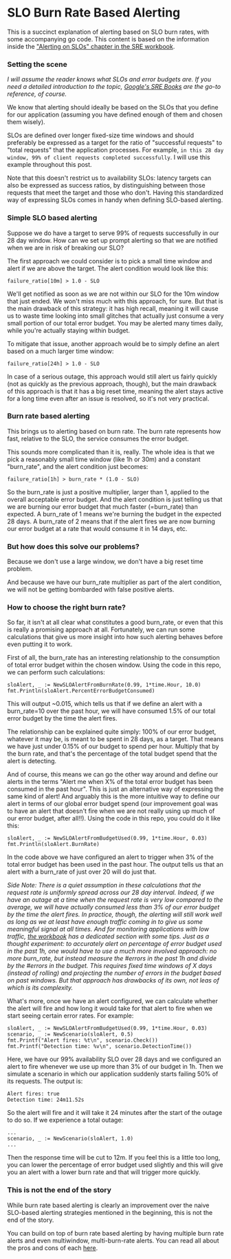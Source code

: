 # SLO Burn Rate Based Alerting

This is a succinct explanation of alerting based on SLO burn rates, with some accompanying go code. This content is based on the information inside the ["Alerting on SLOs" chapter in the SRE workbook](https://sre.google/workbook/alerting-on-slos/).

### Setting the scene

*I will assume the reader knows what SLOs and error budgets are. If you need a detailed introduction to the topic, [Google's SRE Books](https://sre.google/books/) are the go-to reference, of course.*

We know that alerting should ideally be based on the SLOs that you define for our application (assuming you have defined enough of them and chosen them wisely).

SLOs are defined over longer fixed-size time windows and should preferably be expressed as a target for the ratio of "successful requests" to "total requests" that the application processes.
For example, `in this 28 day window, 99% of client requests completed successfully`. I will use this example throughout this post.

Note that this doesn't restrict us to availability SLOs: latency targets can also be expressed as success ratios, by distinguishing between those requests that meet the target and those who don't. Having this standardized way of expressing SLOs comes in handy when defining SLO-based alerting.

### Simple SLO based alerting

Suppose we do have a target to serve 99% of requests successfully in our 28 day window. How can we set up prompt alerting so that we are notified when we are in risk of breaking our SLO?

The first approach we could consider is to pick a small time window and alert if we are above the target. The alert condition would look like this:
```
failure_ratio[10m] > 1.0 - SLO
```
We'll get notified as soon as we are not within our SLO for the 10m window that just ended. We won't miss much with this approach, for sure. But that is the main drawback of this strategy: it has high recall, meaning it will cause us to waste time looking into small glitches that actually just consume a very small portion of our total error budget. You may be alerted many times daily, while you're actually staying within budget.

To mitigate that issue, another approach would be to simply define an alert based on a much larger time window:
```
failure_ratio[24h] > 1.0 - SLO
```
In case of a serious outage, this approach would still alert us fairly quickly (not as quickly as the previous approach, though), but the main drawback of this approach is that it has a big reset time, meaning the alert stays active for a long time even after an issue is resolved, so it's not very practical.

### Burn rate based alerting
This brings us to alerting based on burn rate. The burn rate represents how fast, relative to the SLO, the service consumes the error budget.

This sounds more complicated than it is, really. The whole idea is that we pick a reasonably small time window (like 1h or 30m) and a constant "burn_rate", and the alert condition just becomes:
```
failure_ratio[1h] > burn_rate * (1.0 - SLO)
```
So the burn_rate is just a positive multiplier, larger than 1, applied to the overall acceptable error budget. And the alert condition is just telling us that we are burning our error budget that much faster (=burn_rate) than expected. A burn_rate of 1 means we're burning the budget in the expected 28 days. A burn_rate of 2 means that if the alert fires we are now burning our error budget at a rate that would consume it in 14 days, etc.

### But how does this solve our problems?

Because we don't use a large window, we don't have a big reset time problem. 

And because we have our burn_rate multiplier as part of the alert condition, we will not be getting bombarded with false positive alerts.

### How to choose the right burn rate?

So far, it isn't at all clear what constitutes a good burn_rate, or even that this is really a promising approach at all. Fortunately, we can run some calculations that give us more insight into how such alerting behaves before even putting it to work.

First of all, the burn_rate has an interesting relationship to the consumption of total error budget within the chosen window. Using the code in this repo, we can perform such calculations:
```
sloAlert, _ := NewSLOAlertFromBurnRate(0.99, 1*time.Hour, 10.0)
fmt.Println(sloAlert.PercentErrorBudgetConsumed)
```
This will output ~0.015, which tells us that if we define an alert with a burn_rate=10 over the past hour, we will have consumed 1.5% of our total error budget by the time the alert fires.

The relationship can be explained quite simply: 100% of our error budget, whatever it may be, is meant to be spent in 28 days, as a target. That means we have just under 0.15% of our budget to spend per hour. Multiply that by the burn rate, and that's the percentage of the total budget spend that the alert is detecting.

And of course, this means we can go the other way around and define our alerts in the terms "Alert me when X% of the total error budget has been consumed in the past hour". This is just an alternative way of expressing the same kind of alert! And arguably this is the more intuitive way to define our alert in terms of our global error budget spend (our improvement goal was to have an alert that doesn't fire when we are not really using up much of our error budget, after all!!). Using the code in this repo, you could do it like this:
```
sloAlert, _ := NewSLOAlertFromBudgetUsed(0.99, 1*time.Hour, 0.03)
fmt.Println(sloAlert.BurnRate)
```
In the code above we have configured an alert to trigger when 3% of the total error budget has been used in the past hour. The output tells us that an alert with a burn_rate of just over 20 will do just that.

*Side Note: There is a quiet assumption in these calculations that the request rate is uniformly spread across our 28 day interval. Indeed, if we have an outage at a time when the request rate is very low compared to the average, we will have actually consumed less than 3% of our error budget by the time the alert fires. In practice, though, the alerting will still work well as long as we at least have enough traffic coming in to give us some meaningful signal at all times. And for monitoring applications with low traffic, [the workbook](https://sre.google/workbook/alerting-on-slos/) has a dedicated section with some tips. Just as a thought experiment: to accurately alert on percentage of error budget used in the past 1h, one would have to use a much more involved approach: no more burn_rate, but instead measure the #errors in the past 1h and divide by the #errors in the budget. This requires fixed time windows of X days (instead of rolling) and projecting the number of errors in the budget based on past windows. But that approach has drawbacks of its own, not leas of which is its complexity.*

What's more, once we have an alert configured, we can calculate whether the alert will fire and how long it would take for that alert to fire when we start seeing certain error rates. For example:
```
sloAlert, _ := NewSLOAlertFromBudgetUsed(0.99, 1*time.Hour, 0.03)
scenario, _ := NewScenario(sloAlert, 0.5)
fmt.Printf("Alert fires: %t\n", scenario.Check())
fmt.Printf("Detection time: %v\n", scenario.DetectionTime())
```
Here, we have our 99% availability SLO over 28 days and we configured an alert to fire whenever we use up more than 3% of our budget in 1h. Then we simulate a scenario in which our application suddenly starts failing 50% of its requests. The output is:
```
Alert fires: true
Detection time: 24m11.52s
```
So the alert will fire and it will take it 24 minutes after the start of the outage to do so. If we experience a total outage:
```
...
scenario, _ := NewScenario(sloAlert, 1.0)
...
```
Then the response time will be cut to 12m. If you feel this is a little too long, you can lower the percentage of error budget used slightly and this will give you an alert with a lower burn rate and that will trigger more quickly.

### This is not the end of the story

While burn rate based alerting is clearly an improvement over the naive SLO-based alerting strategies mentioned in the beginning, this is not the end of the story.

You can build on top of burn rate based alerting by having multiple burn rate alerts and even multiwindow, multi-burn-rate alerts. You can read all about the pros and cons of each [here](https://sre.google/workbook/alerting-on-slos/).
